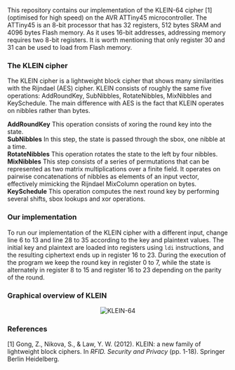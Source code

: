 This repository contains our implementation of the KLEIN-64 cipher \[1\] (optimised for high speed) on the AVR ATTiny45 microcontroller. The ATTiny45 is an 8-bit processor that has 32 registers, 512 bytes SRAM and 4096 bytes Flash memory. As it uses 16-bit addresses, addressing memory requires two 8-bit registers. It is worth mentioning that only register 30 and 31 can be used to load from Flash memory.

### The KLEIN cipher

The KLEIN cipher is a lightweight block cipher that shows many similarities with the Rijndael (AES) cipher. KLEIN consists of roughly the same five operations: AddRoundKey, SubNibbles, RotateNibbles, MixNibbles and KeySchedule. The main difference with AES is the fact that KLEIN operates on nibbles rather than bytes.

   **AddRoundKey** This operation consists of xoring the round key into the state.<br>
   **SubNibbles** In this step, the state is passed through the sbox, one nibble at a time.<br>
   **RotateNibbles** This operation rotates the state to the left by four nibbles.<br>
   **MixNibbles** This step consists of a series of permutations that can be represented as two matrix multiplications over a finite field. It operates on pairwise concatenations of nibbles as elements of an input vector, effectively mimicking the Rijndael MixColumn operation on bytes.<br>
   **KeySchedule** This operation computes the next round key by performing several shifts, sbox lookups and xor operations.<br>

### Our implementation

To run our implementation of the KLEIN cipher with a different input, change line 6 to 13 and line 28 to 35 according to the key and plaintext values. The initial key and plaintext are loaded into registers using `ldi` instructions, and the resulting ciphertext ends up in register 16 to 23. During the execution of the program we keep the round key in register 0 to 7, while the state is alternately in register 8 to 15 and register 16 to 23 depending on the parity of the round.

### Graphical overview of KLEIN

<p align="center">
    <img src="https://github.com/koen92/KLEIN-AVR/raw/master/docs/diagram.png" alt="KLEIN-64" />
</p>

### References

[1] Gong, Z., Nikova, S., & Law, Y. W. (2012). KLEIN: a new family of lightweight block ciphers. In _RFID. Security and Privacy_ (pp. 1-18). Springer Berlin Heidelberg.
